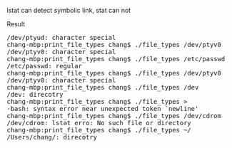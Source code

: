 lstat can detect symbolic link, stat can not

Result
<pre>
/dev/ptyud: character special
chang-mbp:print_file_types chang$ ./file_types /dev/ptyv0
/dev/ptyv0: character special
chang-mbp:print_file_types chang$ ./file_types /etc/passwd
/etc/passwd: regular
chang-mbp:print_file_types chang$ ./file_types /dev/ptyv0
/dev/ptyv0: character special
chang-mbp:print_file_types chang$ ./file_types /dev
/dev: direcotry
chang-mbp:print_file_types chang$ ./file_types >
-bash: syntax error near unexpected token `newline'
chang-mbp:print_file_types chang$ ./file_types /dev/cdrom
/dev/cdrom: lstat erro: No such file or directory
chang-mbp:print_file_types chang$ ./file_types ~/
/Users/chang/: direcotry
</pre>